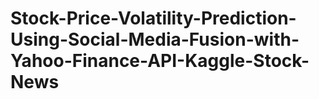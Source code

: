# Stock-Price-Volatility-Prediction-Using-Social-Media-Fusion-with-Yahoo-Finance-API-Kaggle-Stock-News